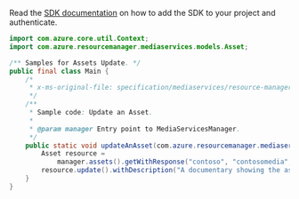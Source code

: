 Read the [SDK documentation](https://github.com/Azure/azure-sdk-for-java/blob/azure-resourcemanager-mediaservices_1.1.0-beta.3/sdk/mediaservices/azure-resourcemanager-mediaservices/README.md) on how to add the SDK to your project and authenticate.

```java
import com.azure.core.util.Context;
import com.azure.resourcemanager.mediaservices.models.Asset;

/** Samples for Assets Update. */
public final class Main {
    /*
     * x-ms-original-file: specification/mediaservices/resource-manager/Microsoft.Media/stable/2021-11-01/examples/assets-update.json
     */
    /**
     * Sample code: Update an Asset.
     *
     * @param manager Entry point to MediaServicesManager.
     */
    public static void updateAnAsset(com.azure.resourcemanager.mediaservices.MediaServicesManager manager) {
        Asset resource =
            manager.assets().getWithResponse("contoso", "contosomedia", "ClimbingMountBaker", Context.NONE).getValue();
        resource.update().withDescription("A documentary showing the ascent of Mount Baker in HD").apply();
    }
}
```

